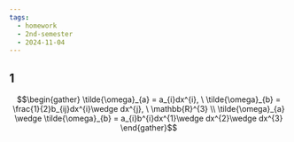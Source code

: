 ```yaml
---
tags:
  - homework
  - 2nd-semester
  - 2024-11-04
---
```


## 1

$$\begin{gather}
\tilde{\omega}_{a} = a_{i}dx^{i}, \ \tilde{\omega}_{b} = \frac{1}{2}b_{ij}dx^{i}\wedge dx^{j}, \ \mathbb{R}^{3} \\
\tilde{\omega}_{a} \wedge \tilde{\omega}_{b} = a_{i}b^{i}dx^{1}\wedge dx^{2}\wedge dx^{3}
\end{gather}$$
